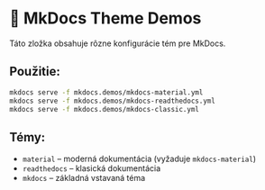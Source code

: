 # 🎨 MkDocs Theme Demos

Táto zložka obsahuje rôzne konfigurácie tém pre MkDocs.

## Použitie:

```bash
mkdocs serve -f mkdocs.demos/mkdocs-material.yml
mkdocs serve -f mkdocs.demos/mkdocs-readthedocs.yml
mkdocs serve -f mkdocs.demos/mkdocs-classic.yml
```

## Témy:

- `material` – moderná dokumentácia (vyžaduje `mkdocs-material`)
- `readthedocs` – klasická dokumentácia
- `mkdocs` – základná vstavaná téma
